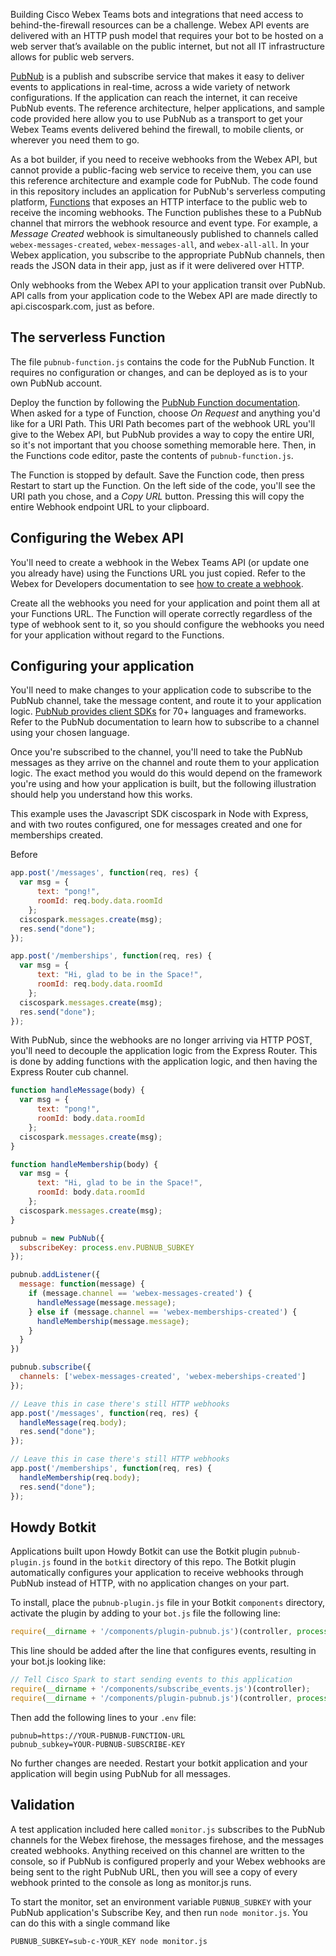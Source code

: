 Building Cisco Webex Teams bots and integrations that need access to behind-the-firewall resources can be a challenge. Webex API events are delivered with an HTTP push model that requires your bot to be hosted on a web server that’s available on the public internet, but not all IT infrastructure allows for public web servers.

[PubNub](https://www.pubnub.com/) is a publish and subscribe service that makes it easy to deliver events to applications in real-time, across a wide variety of network configurations. If the application can reach the internet, it can receive PubNub events. The reference architecture, helper applications, and sample code provided here allow you to use PubNub as a transport to get your Webex Teams events delivered behind the firewall, to mobile clients, or wherever you need them to go.

As a bot builder, if you need to receive webhooks from the Webex API, but cannot provide a public-facing web service to receive them, you can use this reference architecture and example code for PubNub. The code found in this repository includes an application for PubNub's serverless computing platform, [Functions](https://www.pubnub.com/products/functions/) that exposes an HTTP interface to the public web to receive the incoming webhooks. The Function publishes these to a PubNub channel that mirrors the webhook resource and event type. For example, a *Message Created* webhook is simultaneously published to channels called `webex-messages-created`, `webex-messages-all`, and `webex-all-all`.  In your Webex application, you subscribe to the appropriate PubNub channels, then reads the JSON data in their app, just as if it were delivered over HTTP.

Only webhooks from the Webex API to your application transit over PubNub. API calls from your application code to the Webex API are made directly to api.ciscospark.com, just as before.

## The serverless Function

The file `pubnub-function.js` contains the code for the PubNub Function. It requires no configuration or changes, and can be deployed as is to your own PubNub account.

Deploy the function by following the [PubNub Function documentation](https://www.pubnub.com/docs/tutorials/pubnub-functions). When asked for a type of Function, choose *On Request* and anything you'd like for a URI Path. This URI Path becomes part of the webhook URL you'll give to the Webex API, but PubNub provides a way to copy the entire URI, so it's not important that you choose something memorable here. Then, in the Functions code editor, paste the contents of `pubnub-function.js`.

The Function is stopped by default. Save the Function code, then press Restart to start up the Function. On the left side of the code, you'll see the URI path you chose, and a *Copy URL* button. Pressing this will copy the entire Webhook endpoint URL to your clipboard.

## Configuring the Webex API

You'll need to create a webhook in the Webex Teams API (or update one you already have) using the Functions URL you just copied. Refer to the Webex for Developers documentation to see [how to create a webhook](https://developer.webex.com/webhooks-explained.html).

Create all the webhooks you need for your application and point them all at your Functions URL. The Function will operate correctly regardless of the type of webhook sent to it, so you should configure the webhooks you need for your application without regard to the Functions.

## Configuring your application

You'll need to make changes to your application code to subscribe to the PubNub channel, take the message content, and route it to your application logic. [PubNub provides client SDKs](https://www.pubnub.com/docs) for 70+ languages and frameworks. Refer to the PubNub documentation to learn how to subscribe to a channel using your chosen language.

Once you're subscribed to the channel, you'll need to take the PubNub messages as they arrive on the channel and route them to your application logic. The exact method you would do this would depend on the framework you're using and how your application is built, but the following illustration should help you understand how this works.

This example uses the Javascript SDK ciscospark in Node with Express, and with two routes configured, one for messages created and one for memberships created.

Before

```javascript
app.post('/messages', function(req, res) {
  var msg = {
      text: "pong!",
      roomId: req.body.data.roomId
    };
  ciscospark.messages.create(msg);
  res.send("done");
});

app.post('/memberships', function(req, res) {
  var msg = {
      text: "Hi, glad to be in the Space!",
      roomId: req.body.data.roomId
    };
  ciscospark.messages.create(msg);
  res.send("done");
});

```

With PubNub, since the webhooks are no longer arriving via HTTP POST, you'll need to decouple the application logic from the Express Router. This is done by adding functions with the application logic, and then having the Express Router cub channel.

```javascript
function handleMessage(body) {
  var msg = {
      text: "pong!",
      roomId: body.data.roomId
    };
  ciscospark.messages.create(msg);
}

function handleMembership(body) {
  var msg = {
      text: "Hi, glad to be in the Space!",
      roomId: body.data.roomId
    };
  ciscospark.messages.create(msg);  
}

pubnub = new PubNub({
  subscribeKey: process.env.PUBNUB_SUBKEY
});

pubnub.addListener({
  message: function(message) {
    if (message.channel == 'webex-messages-created') {
      handleMessage(message.message);
    } else if (message.channel == 'webex-memberships-created') {
      handleMembership(message.message);
    }
  }
})

pubnub.subscribe({
  channels: ['webex-messages-created', 'webex-meberships-created']
});

// Leave this in case there's still HTTP webhooks
app.post('/messages', function(req, res) {
  handleMessage(req.body);
  res.send("done");
});

// Leave this in case there's still HTTP webhooks
app.post('/memberships', function(req, res) {
  handleMembership(req.body);
  res.send("done");
});

```

## Howdy Botkit

Applications built upon Howdy Botkit can use the Botkit plugin `pubnub-plugin.js` found in the `botkit` directory of this repo. The Botkit plugin automatically configures your application to receive webhooks through PubNub instead of HTTP, with no application changes on your part.

To install, place the `pubnub-plugin.js` file in your Botkit `components` directory, activate the plugin by adding to your `bot.js` file the following line:

```javascript
require(__dirname + '/components/plugin-pubnub.js')(controller, process.env.pubnub_subkey);
```

This line should be added after the line that configures events, resulting in your bot.js looking like:

```javascript
// Tell Cisco Spark to start sending events to this application
require(__dirname + '/components/subscribe_events.js')(controller);
require(__dirname + '/components/plugin-pubnub.js')(controller, process.env.pubnub_subkey);
```

Then add the following lines to your `.env` file:

```
pubnub=https://YOUR-PUBNUB-FUNCTION-URL
pubnub_subkey=YOUR-PUBNUB-SUBSCRIBE-KEY
```

No further changes are needed. Restart your botkit application and your application will begin using PubNub for all messages.

## Validation

A test application included here called `monitor.js` subscribes to the PubNub channels for the Webex firehose, the messages firehose, and the messages created webhooks. Anything received on this channel are written to the console, so if PubNub is configured properly and your Webex webhooks are being sent to the right PubNub URL, then you will see a copy of every webhook printed to the console as long as monitor.js runs.

To start the monitor, set an environment variable `PUBNUB_SUBKEY` with your PubNub application's Subscribe Key, and then run `node monitor.js`. You can do this with a single command like

```
PUBNUB_SUBKEY=sub-c-YOUR_KEY node monitor.js
```
